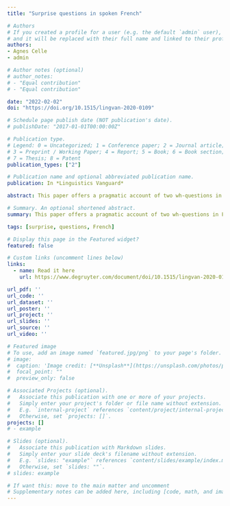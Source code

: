 ```yaml
---
title: "Surprise questions in spoken French"

# Authors
# If you created a profile for a user (e.g. the default `admin` user), write the username (folder name) here 
# and it will be replaced with their full name and linked to their profile.
authors:
- Agnes Celle
- admin

# Author notes (optional)
# author_notes:
# - "Equal contribution"
# - "Equal contribution"

date: "2022-02-02"
doi: "https://doi.org/10.1515/lingvan-2020-0109"

# Schedule page publish date (NOT publication's date).
# publishDate: "2017-01-01T00:00:00Z"

# Publication type.
# Legend: 0 = Uncategorized; 1 = Conference paper; 2 = Journal article;
# 3 = Preprint / Working Paper; 4 = Report; 5 = Book; 6 = Book section;
# 7 = Thesis; 8 = Patent
publication_types: ["2"]

# Publication name and optional abbreviated publication name.
publication: In *Linguistics Vanguard*

abstract: This paper offers a pragmatic account of two wh-questions in French used non-canonically - c'est quoi, ce N and qu'est-ce que constructions. It is claimed that in this non-canonical use, both constructions express surprise. As these constructions may be syntactically ambiguous between an information-seeking reading and a surprise reading, it is expected that the two readings differ in terms of prosody. This hypothesis is supported by the results of a production experiment. Experimental evidence shows significant prosodic differences between syntactically similar information-seeking questions and surprise questions. Surprise questions exhibit an increase in lengthening, slower speech rate and less frequent rising final contours.

# Summary. An optional shortened abstract.
summary: This paper offers a pragmatic account of two wh-questions in French used non-canonically - "c'est quoi, ce N" and "qu'est-ce que constructions". It reports the results of production experiment.

tags: [surprise, questions, French]

# Display this page in the Featured widget?
featured: false

# Custom links (uncomment lines below)
links:
  - name: Read it here
    url: https://www.degruyter.com/document/doi/10.1515/lingvan-2020-0109/html

url_pdf: ''
url_code: ''
url_dataset: ''
url_poster: ''
url_project: ''
url_slides: ''
url_source: ''
url_video: ''

# Featured image
# To use, add an image named `featured.jpg/png` to your page's folder. 
# image:
#  caption: 'Image credit: [**Unsplash**](https://unsplash.com/photos/pLCdAaMFLTE)'
#  focal_point: ""
#  preview_only: false

# Associated Projects (optional).
#   Associate this publication with one or more of your projects.
#   Simply enter your project's folder or file name without extension.
#   E.g. `internal-project` references `content/project/internal-project/index.md`.
#   Otherwise, set `projects: []`.
projects: []
# - example

# Slides (optional).
#   Associate this publication with Markdown slides.
#   Simply enter your slide deck's filename without extension.
#   E.g. `slides: "example"` references `content/slides/example/index.md`.
#   Otherwise, set `slides: ""`.
# slides: example

# If want this: move to the main matter and uncomment
# Supplementary notes can be added here, including [code, math, and images](https://wowchemy.com/docs/writing-markdown-latex/).
---
```




